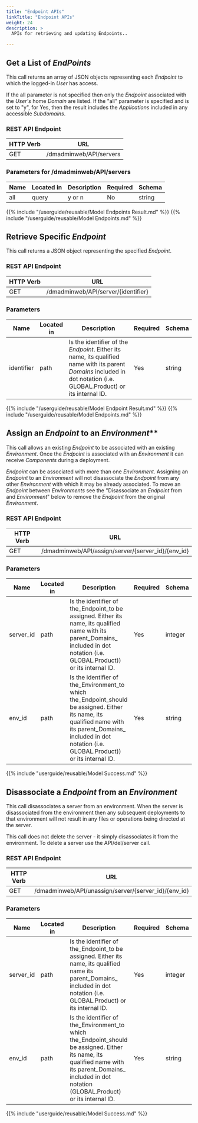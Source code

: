 ```yaml
---
title: "Endpoint APIs"
linkTitle: "Endpoint APIs"
weight: 24
description: >
  APIs for retrieving and updating Endpoints..

---
```


## Get a List of _EndPoints_

This call returns an array of JSON objects representing each _Endpoint_ to which the logged-in _User_ has access.

If the all parameter is not specified then only the _Endpoint_ associated with the _User's_ home _Domain_ are listed. If the "all" parameter is specified and is set to "y", for Yes, then the result includes the _Applications_ included in any accessible _Subdomains_.

### REST API Endpoint 

| HTTP Verb | URL                     |
|-----------|-------------------------|
| GET       | /dmadminweb/API/servers |

### Parameters for /dmadminweb/API/servers

| Name | Located in | Description | Required | Schema |
|------|------------|-------------|----------|--------|
| all  | query      | y or n      | No       | string |

{{% include "/userguide/reusable/Model Endpoints Result.md" %}}
{{% include "/userguide/reusable/Model Endpoints.md" %}}

## Retrieve Specific _Endpoint_

This call returns a JSON object representing the specified _Endpoint_.

### REST API Endpoint 

| HTTP Verb | URL                                 |
|-----------|-------------------------------------|
| GET       | /dmadminweb/API/server/{identifier} |

### Parameters 

| Name       | Located in | Description                                                                                                                                                           | Required | Schema |
|------------|------------|-----------------------------------------------------------------------------------------------------------------------------------------------------------------------|----------|--------|
| identifier | path       | Is the identifier of the _Endpoint_. Either its name, its qualified name with its parent _Domains_ included in dot notation (i.e. GLOBAL.Product) or its internal ID. | Yes      | string |

{{% include "/userguide/reusable/Model Endpoint Result.md" %}}
{{% include "/userguide/reusable/Model Endpoints.md" %}}

## Assign an _Endpoint_ to an _Environment_**

This call allows an existing _Endpoint_ to be associated with an existing _Environment_. Once the _Endpoint_ is associated with an _Environment_ it can receive _Components_ during a deployment.

_Endpoint_ can be associated with more than one _Environment_. Assigning an _Endpoint_ to an _Environment_ will not disassociate the _Endpoint_ from any other _Environment_ with which it may be already associated. To move an _Endpoint_ between _Environments_ see  the "Disassociate an _Endpoint_ from and _Environment_" below to remove the _Endpoint_ from the original _Environment_.

### REST API Endpoint

| HTTP Verb | URL                                                |
|-----------|----------------------------------------------------|
| GET       | /dmadminweb/API/assign/server/{server_id}/{env_id} |

### Parameters 

| Name      | Located in | Description                                                                                                                                                                                                     | Required | Schema  |
|-----------|------------|-----------------------------------------------------------------------------------------------------------------------------------------------------------------------------------------------------------------|----------|---------|
| server_id | path       | Is the identifier of the_Endpoint_to be assigned. Either its name, its qualified name with its parent_Domains_ included in dot notation (i.e. GLOBAL.Product)) or its internal ID.                              | Yes      | integer |
| env_id    | path       | Is the identifier of the_Environment_to which the_Endpoint_should be assigned. Either its name, its qualified name with its parent_Domains_ included in dot notation (i.e. GLOBAL.Product)) or its internal ID. | Yes      | string  |

{{% include "userguide/reusable/Model Success.md" %}}

## Disassociate a _Endpoint_ from an _Environment_

This call disassociates a server from an environment. When the server is disassociated from the environment then any subsequent deployments to that environment will not result in any files or operations being directed at the server.

This call does not delete the server - it simply disassociates it from the environment. To delete a server use the API/del/server call.

### REST API Endpoint 

| HTTP Verb | URL                                                  |
|-----------|------------------------------------------------------|
| GET       | /dmadminweb/API/unassign/server/{server_id}/{env_id} |

### Parameters 

| Name      | Located in | Description                                                                                                                                                                                               | Required | Schema  |
|-----------|------------|-----------------------------------------------------------------------------------------------------------------------------------------------------------------------------------------------------------|----------|---------|
| server_id | path       | Is the identifier of the_Endpoint_to be assigned. Either its name, its qualified name its parent_Domains_ included in dot notation (i.e. GLOBAL.Product) or its internal ID.                              | Yes      | integer |
| env_id    | path       | Is the identifier of the_Environment_to which the_Endpoint_should be assigned. Either its name, its qualified name with its parent_Domains_ included in dot notation (GLOBAL.Product) or its internal ID. | Yes      | string  |

{{% include "userguide/reusable/Model Success.md" %}}
